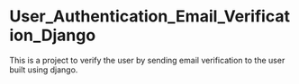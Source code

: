 # User_Authentication_Email_Verification_Django
This is a project to verify the user by sending email verification to the user built using django.
